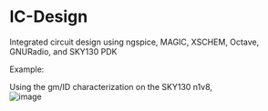 # IC-Design
Integrated circuit design using ngspice, MAGIC, XSCHEM, Octave, GNURadio, and SKY130 PDK

Example:  
  
  Using the gm/ID characterization on the SKY130 n1v8,  
  ![image](https://user-images.githubusercontent.com/68108648/189139513-27d8c8e9-e24c-48c2-9aa1-373771ba58a9.png)
